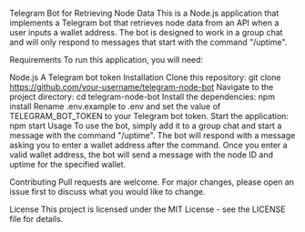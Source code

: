 Telegram Bot for Retrieving Node Data
This is a Node.js application that implements a Telegram bot that retrieves node data from an API when a user inputs a wallet address. The bot is designed to work in a group chat and will only respond to messages that start with the command "/uptime".

Requirements
To run this application, you will need:

Node.js
A Telegram bot token
Installation
Clone this repository: git clone https://github.com/your-username/telegram-node-bot
Navigate to the project directory: cd telegram-node-bot
Install the dependencies: npm install
Rename .env.example to .env and set the value of TELEGRAM_BOT_TOKEN to your Telegram bot token.
Start the application: npm start
Usage
To use the bot, simply add it to a group chat and start a message with the command "/uptime". The bot will respond with a message asking you to enter a wallet address after the command. Once you enter a valid wallet address, the bot will send a message with the node ID and uptime for the specified wallet.

Contributing
Pull requests are welcome. For major changes, please open an issue first to discuss what you would like to change.

License
This project is licensed under the MIT License - see the LICENSE file for details.
